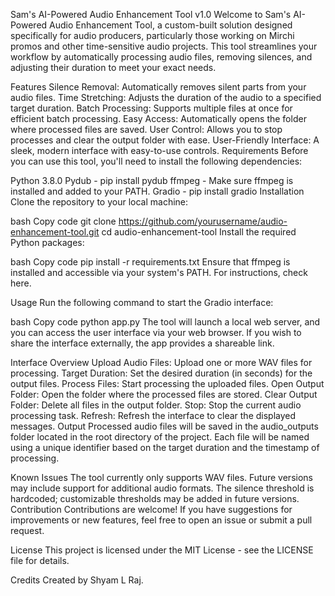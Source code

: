 Sam's AI-Powered Audio Enhancement Tool v1.0
Welcome to Sam's AI-Powered Audio Enhancement Tool, a custom-built solution designed specifically for audio producers, particularly those working on Mirchi promos and other time-sensitive audio projects. This tool streamlines your workflow by automatically processing audio files, removing silences, and adjusting their duration to meet your exact needs.

Features
Silence Removal: Automatically removes silent parts from your audio files.
Time Stretching: Adjusts the duration of the audio to a specified target duration.
Batch Processing: Supports multiple files at once for efficient batch processing.
Easy Access: Automatically opens the folder where processed files are saved.
User Control: Allows you to stop processes and clear the output folder with ease.
User-Friendly Interface: A sleek, modern interface with easy-to-use controls.
Requirements
Before you can use this tool, you'll need to install the following dependencies:

Python 3.8.0
Pydub - pip install pydub
ffmpeg - Make sure ffmpeg is installed and added to your PATH.
Gradio - pip install gradio
Installation
Clone the repository to your local machine:

bash
Copy code
git clone https://github.com/yourusername/audio-enhancement-tool.git
cd audio-enhancement-tool
Install the required Python packages:

bash
Copy code
pip install -r requirements.txt
Ensure that ffmpeg is installed and accessible via your system's PATH. For instructions, check here.

Usage
Run the following command to start the Gradio interface:

bash
Copy code
python app.py
The tool will launch a local web server, and you can access the user interface via your web browser. If you wish to share the interface externally, the app provides a shareable link.

Interface Overview
Upload Audio Files: Upload one or more WAV files for processing.
Target Duration: Set the desired duration (in seconds) for the output files.
Process Files: Start processing the uploaded files.
Open Output Folder: Open the folder where the processed files are stored.
Clear Output Folder: Delete all files in the output folder.
Stop: Stop the current audio processing task.
Refresh: Refresh the interface to clear the displayed messages.
Output
Processed audio files will be saved in the audio_outputs folder located in the root directory of the project. Each file will be named using a unique identifier based on the target duration and the timestamp of processing.

Known Issues
The tool currently only supports WAV files. Future versions may include support for additional audio formats.
The silence threshold is hardcoded; customizable thresholds may be added in future versions.
Contribution
Contributions are welcome! If you have suggestions for improvements or new features, feel free to open an issue or submit a pull request.

License
This project is licensed under the MIT License - see the LICENSE file for details.

Credits
Created by Shyam L Raj.

